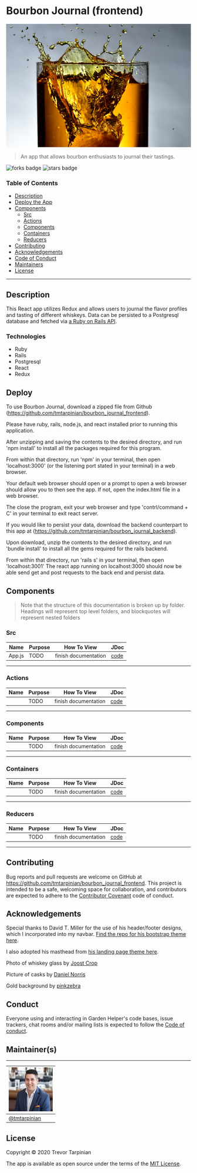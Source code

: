 # Bourbon Journal (frontend)

![Project Image](./src/bourbon.jpg)

> An app that allows bourbon enthusiasts to journal their tastings.

![forks badge](https://img.shields.io/github/forks/tmtarpinian/bourbon_journal_frontend)
![stars badge](https://img.shields.io/github/stars/tmtarpinian/bourbon_journal_frontend)


### Table of Contents


- [Description](#Description)
- [Deploy the App](#Deploy)
- [Components](#Pages)
    - [Src](#Src)
    - [Actions](#Actions)
    - [Components](#Components)
    - [Containers](#Containers)
    - [Reducers](#Reducers)
- [Contributing](#Contributing)
- [Acknowledgements](#Acknowledgements)
- [Code of Conduct](#Conduct)
- [Maintainers](#Maintainer(s))
- [License](#license)

---

## Description
This React app utilizes Redux and allows users to journal the flavor profiles and tasting of different whiskeys. Data can be persisted to a Postgresql database and fetched via [a Ruby on Rails API](https://github.com/tmtarpinian/bourbon_journal_backend).

### Technologies
- Ruby
- Rails
- Postgresql
- React
- Redux

## Deploy

To use Bourbon Journal, download a zipped file from Github (https://github.com/tmtarpinian/bourbon_journal_frontend).

Please have ruby, rails, node.js, and react installed prior to running this application.

After unzipping and saving the contents to the desired directory, and run 'npm install' to install all the packages required for this program.

From within that directory, run 'npm' in your terminal, then open 'localhost:3000' (or the listening port stated in your terminal) in a web browser.

Your default web browser should open or a prompt to open a web browser should allow you to then see the app. If not, open the index.html file in a web browser.

The close the program, exit your web browser and type 'contrl/command + C' in your terminal to exit react server.

If you would like to persist your data, download the backend counterpart to this app at (https://github.com/tmtarpinian/bourbon_journal_backend).

Upon download, unzip the contents to the desired directory, and run 'bundle install' to install all the gems required for the rails backend.

From within that directory, run 'rails s' in your terminal, then open 'localhost:3001' The react app running on localhost:3000 should now be able send get and post requests to the back end and persist data.

## Components
> Note that the structure of this documentation is broken up by folder. Headings will represent top level folders, and blockquotes will represent nested folders

### Src

| Name | Purpose | How To View | JDoc |
|---|---|---|---|
|  App.js | TODO | finish documentation |  [code](./src/App.js.rb#L6-L13) |
---

### Actions

| Name | Purpose | How To View | JDoc |
|---|---|---|---|
|  | TODO | finish documentation |  [code](./src/App.js.rb#L6-L13) |
---

### Components

| Name | Purpose | How To View | JDoc |
|---|---|---|---|
|  | TODO | finish documentation |  [code](./src/App.js.rb#L6-L13) |
---

### Containers

| Name | Purpose | How To View | JDoc |
|---|---|---|---|
|  | TODO | finish documentation |  [code](./src/App.js.rb#L6-L13) |
---

### Reducers

| Name | Purpose | How To View | JDoc |
|---|---|---|---|
|  | TODO | finish documentation |  [code](./src/App.js.rb#L6-L13) |
---

## Contributing

Bug reports and pull requests are welcome on GitHub at https://github.com/tmtarpinian/bourbon_journal_frontend. This project is intended to be a safe, welcoming space for collaboration, and contributors are expected to adhere to the [Contributor Covenant](http://contributor-covenant.org) code of conduct.


## Acknowledgements

Special thanks to David T. Miller for the use of his header/footer designs, which I incorporated into my navbar. [Find the repo for his bootstrap theme here](https://github.com/StartBootstrap/startbootstrap-freelancer).

I also adopted his masthead from [his landing page theme here](https://github.com/StartBootstrap/startbootstrap-landing-page).

Photo of whiskey glass by [Joost Crop]((https://unsplash.com/@smallcamerabigpictures) )

Picture of casks by [Daniel Norris](https://unsplash.com/@danielnorris)

Gold background by [pinkzebra](https://pixabay.com/users/pinkzebra-1836151/?utm_source=link-attribution&utm_medium=referral&utm_campaign=image&utm_content=1123653)

## Conduct
Everyone using and interacting in Garden Helper's code
bases, issue trackers, chat rooms and/or mailing lists is expected to follow the [Code of conduct](./CODE_OF_CONDUCT.md).

## Maintainer(s)
---

| ![tmtarpinian](./src/tmtarpinian.jpg)     |
| :------------- | 
|[@tmtarpinian](https://github.com/tmtarpinian) |

## License
Copyright © 2020 Trevor Tarpinian

The app is available as open source under the terms of the [MIT License](https://opensource.org/licenses/MIT).
